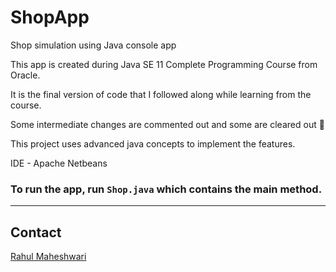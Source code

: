 # ShopApp

Shop simulation using Java console app

This app is created during Java SE 11 Complete Programming Course from Oracle.

It is the final version of code that I followed along while learning from the course.

Some intermediate changes are commented out and some are cleared out :grimacing:

This project uses advanced java concepts to implement the features.

IDE - Apache Netbeans

### To run the app, run ```Shop.java``` which contains the main method.

---

## Contact

[Rahul Maheshwari](mailto:rahul.maheshmaheshwari@gmail.com)

